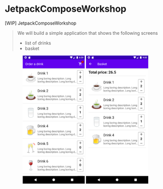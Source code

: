 # JetpackComposeWorkshop
[WIP] JetpackComposeWorkshop

> We will build a simple application that shows the following screens
>  - list of drinks
>  - basket

<p align="center">
  <img src="/screenshots/drinks.png" height="400" />
  <img src="/screenshots/basket.png" height="400" />
</p>

